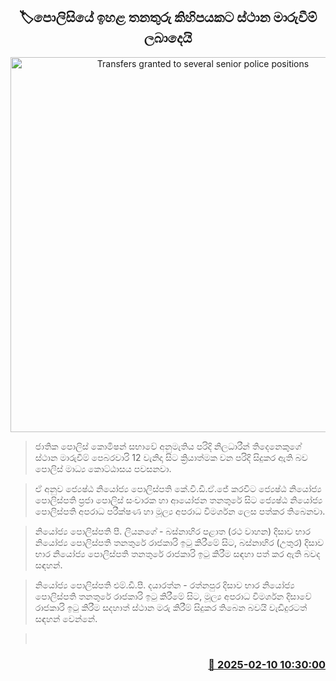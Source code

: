 <p align='center'><b><h2 align='center' title='Transfers granted to several senior police positions'>🏷පොලිසියේ ඉහළ තනතුරු කිහිපයකට ස්ථාන මාරුවීම් ලබාදෙයි</h2></b></p>
<p align='center'><img src='https://helakuru.sgp1.cdn.digitaloceanspaces.com/esana/images/lib/srilanka-police[1].jpg' width='600' alt='Transfers granted to several senior police positions'></p>

> ජාතික පොලිස් කොමිෂන් සභාවේ අනුමැතිය පරිදි නිලධාරීන් තිදෙනෙකුගේ ස්ථාන මාරුවීම් පෙබරවාරි 12 වැනිදා සිට ක්‍රියාත්මක වන පරිදි සිදුකර ඇති බව පොලිස් මාධ්‍ය කොට්ඨාසය පවසනවා.

> ඒ අනුව ජ්‍යෙෂ්ඨ නියෝජ්‍ය පොලිස්පති කේ.වී.ඩී.ඒ.ජේ කරවිට ජ්‍යෙෂ්ඨ නියෝජ්‍ය පොලිස්පති ප්‍රජා පොලිස් සංචාරක හා ආයෝජන තනතුරේ සිට ජ්‍යෙෂ්ඨ නියෝජ්‍ය පොලිස්පති අපරාධ පරීක්ෂණ හා මූල්‍ය අපරාධ විමර්ශන ලෙස පත්කර තිබෙනවා.

> නියෝජ්‍ය පොලිස්පති පී. ලියනගේ - බස්නාහිර පළාත (රථ වාහන) දිසාව භාර නියෝජ්‍ය පොලිස්පති තනතුරේ රාජකාරි ඉටු කිරීමේ සිට, බස්නාහිර (උතුර) දිසාව භාර නියෝජ්‍ය පොලිස්පති තනතුරේ රාජකාරි ඉටු කිරීම සඳහා පත් කර ඇති බවද සඳහන්.

> නියෝජ්‍ය පොලිස්පති එම්.ඩී.පී. දයාරත්න - රත්නපුර දිසාව භාර නියෝජ්‍ය පොලිස්පති තනතුරේ රාජකාරි ඉටු කිරීමේ සිට, මූල්‍ය අපරාධ විමර්ශන දිසාවේ රාජකාරි ඉටු කිරීම සදහාත් ස්ථාන මරු කිරීම් සිදුකර තිබෙන බවයි වැඩිදුරටත් සඳහන් වෙන්නේ.

>  



<h3 align='right'><a href='https://www.helakuru.lk/esana/p/107331/'>📅 2025-02-10 10:30:00</a></h3>
